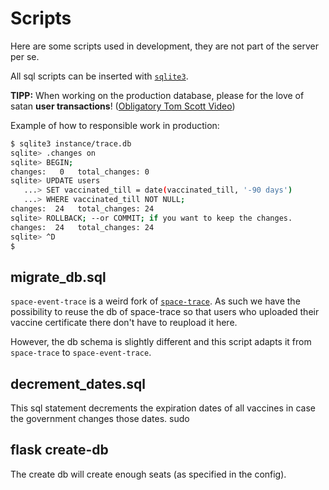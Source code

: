 # Scripts

Here are some scripts used in development, they are not part of the server per
se.

All sql scripts can be inserted with [`sqlite3`](https://sqlite.org/cli.html).

**TIPP:** When working on the production database, please for the love of
satan **user transactions**!
([Obligatory Tom Scott Video](https://www.youtube.com/watch?v=X6NJkWbM1xk))

Example of how to responsible work in production:

```bash
$ sqlite3 instance/trace.db
sqlite> .changes on
sqlite> BEGIN;
changes:   0   total_changes: 0
sqlite> UPDATE users
   ...> SET vaccinated_till = date(vaccinated_till, '-90 days')
   ...> WHERE vaccinated_till NOT NULL;
changes:  24   total_changes: 24
sqlite> ROLLBACK; --or COMMIT; if you want to keep the changes.
changes:  24   total_changes: 24
sqlite> ^D
$
```

## migrate_db.sql
`space-event-trace` is a weird fork of 
[`space-trace`](https://github.com/SpaceTeam/space-trace).
As such we have the possibility to reuse the db of space-trace so that users 
who uploaded their vaccine certificate there don't have to reupload it here.

However, the db schema is slightly different and this script adapts it from
`space-trace` to `space-event-trace`.

## decrement_dates.sql

This sql statement decrements the expiration dates of all vaccines in case
the government changes those dates.
sudo 

## flask create-db
The create db will create enough seats (as specified in the config).